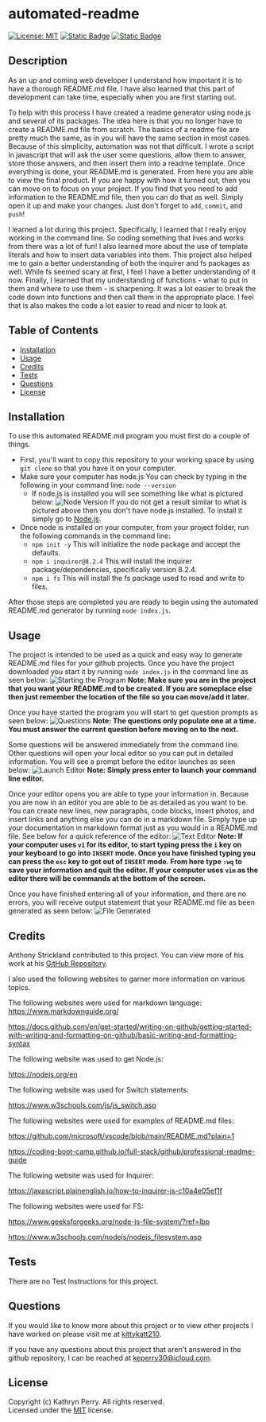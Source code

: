 # automated-readme

  [![License: MIT](https://img.shields.io/badge/License-MIT-yellow.svg)](https://opensource.org/licenses/MIT)
  [![Static Badge](https://img.shields.io/badge/JavaScript-323330?logo=javascript&logoColor=F7DF1E)](https://developer.mozilla.org/en-US/docs/Web/JavaScript)
  [![Static Badge](https://img.shields.io/badge/Node.js-43853D?logo=node.js&logoColor=white)](https://nodejs.org/en)

  ## Description

  As an up and coming web developer I understand how important it is to have a thorough README.md file. I have also learned that this part of development can take time, especially when you are first starting out.

To help with this process I have created a readme generator using node.js and several of its packages. The idea here is that you no longer have to create a README.md file from scratch. The basics of a readme file are pretty much the same, as in you will have the same section in most cases. Because of this simplicity, automation was not that difficult. I wrote a script in javascript that will ask the user some questions, allow them to answer, store those answers, and then insert them into a readme template. Once everything is done, your README.md is generated. From here you are able to view the final product. If you are happy with how it turned out, then you can move on to focus on your project. If you find that you need to add information to the README.md file, then you can do that as well. Simply open it up and make your changes. Just don't forget to `add`, `commit`, and `push`!

I learned a lot during this project. Specifically, I learned that I really enjoy working in the command line. So coding something that lives and works from there was a lot of fun! I also learned more about the use of template literals and how to insert data variables into them. This project also helped me to gain a better understanding of both the inquirer and fs packages as well. While fs seemed scary at first, I feel I have a better understanding of it now. Finally, I learned that my understanding of functions - what to put in them and where to use them - is sharpening. It was a lot easier to break the code down into functions and then call them in the appropriate place. I feel that is also makes the code a lot easier to read and nicer to look at.


  ## Table of Contents

  - [Installation](#installation)
  - [Usage](#usage)
  - [Credits](#credits)
  - [Tests](#tests)
  - [Questions](#questions)
  - [License](#license)

  ## Installation

  To use this automated README.md program you must first do a couple of things.

- First, you'll want to copy this repository to your working space by using `git clone` so that you have it on your computer.
- Make sure your computer has node.js You can check by typing in the following in your command line: `node --version`
	- If node.js is installed you will see something like what is pictured below:
	![Node Version](./assets/images/Node_Version.png)
	If you do not get a result similar to what is pictured above then you don't have node.js installed. To install it simply go to [Node.js](https://nodejs.org/en).
- Once node is installed on your computer, from your project folder, run the following commands in the command line:
	- `npm init -y` This will initialize the node package and accept the defaults.
	- `npm i inquirer@8.2.4` This will install the inquirer package/dependencies, specifically version 8.2.4.
	- `npm i fs` This will install the fs package used to read and write to files.

After those steps are completed you are ready to begin using the automated README.md generator by running `node index.js`.


  ## Usage

  The project is intended to be used as a quick and easy way to generate README.md files for your github projects. Once you have the project downloaded you start it by running `node index.js` in the command line as seen below:
![Starting the Program](./assets/images/00_InitiateProgram.png)
**Note: Make sure you are in the project that you want your README.md to be created. If you are someplace else then just remember the location of the file so you can move/add it later.**

Once you have started the program you will start to get question prompts as seen below:
![Questions](./assets/images/01_OpeningScreen.png)
**Note: The questions only populate one at a time. You must answer the current question before moving on to the next.**

Some questions will be answered immediately from the command line. Other questions will open your local editor so you can put in detailed information. You will see a prompt before the editor launches as seen below:
![Launch Editor](./assets/images/02_Input.png)
**Note: Simply press enter to launch your command line editor.**

Once your editor opens you are able to type your information in. Because you are now in an editor you are able to be as detailed as you want to be. You can create new lines, new paragraphs, code blocks, insert photos, and insert links and anything else you can do in a markdown file. Simply type up your documentation in markdown format just as you would in a README.md file. See below for a quick reference of the editor:
![Text Editor](./assets/images/03_TextEditor.png)
**Note: If your computer uses `vi` for its editor, to start typing press the `i` key on your keyboard to go into `INSERT` mode. Once you have finished typing you can press the `esc` key to get out of `INSERT` mode. From here type `:wq` to save your information and quit the editor. If your computer uses `vim` as the editor there will be commands at the bottom of the screen.**

Once you have finished entering all of your information, and there are no errors, you will receive output statement that your README.md file as been generated as seen below:
![File Generated](./assets/images/04_FinalScreen.png) 


  ## Credits

  Anthony Strickland contributed to this project. You can view more of his work at his [GitHub Repository](https://github.com/AnthonyStrickland?tab=repositories).

I also used the following websites to garner more information on various topics.  

The following websites were used for markdown language:  
https://www.markdownguide.org/  

https://docs.github.com/en/get-started/writing-on-github/getting-started-with-writing-and-formatting-on-github/basic-writing-and-formatting-syntax

The following website was used to get Node.js:

https://nodejs.org/en

The following website was used for Switch statements:

https://www.w3schools.com/js/js_switch.asp

The following websites were used for examples of README.md files:

https://github.com/microsoft/vscode/blob/main/README.md?plain=1  

https://coding-boot-camp.github.io/full-stack/github/professional-readme-guide

The following website was used for Inquirer:

https://javascript.plainenglish.io/how-to-inquirer-js-c10a4e05ef1f  

The following websites were used for FS:

https://www.geeksforgeeks.org/node-js-file-system/?ref=lbp

https://www.w3schools.com/nodejs/nodejs_filesystem.asp


  ## Tests

  There are no Test Instructions for this project.


  ## Questions

  If you would like to know more about this project or to view other projects I have worked on please visit me at [kittykatt210](https://github.com/kittykatt210).

  If you have any questions about this project that aren't answered in the github repository, I can be reached at keperry30@icloud.com.

  ## License
  Copyright (c) Kathryn Perry. All rights reserved.  
  Licensed under the [MIT](https://opensource.org/licenses/MIT) license.
